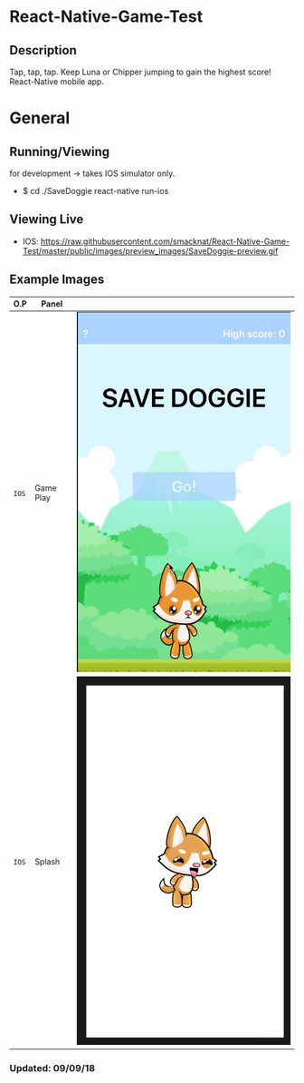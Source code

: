 # React-Native-Game-Test
## Description
Tap, tap, tap. Keep Luna or Chipper jumping to gain the highest score! React-Native mobile app.

# General
## Running/Viewing
for development -> takes IOS simulator only.
- $ cd ./SaveDoggie react-native run-ios

## Viewing Live
- IOS: https://raw.githubusercontent.com/smacknat/React-Native-Game-Test/master/public/images/preview_images/SaveDoggie-preview.gif

## Example Images
| O.P | Panel | |
| --- | --- | --- |
| `IOS` | Game Play | ![SaveDoggie-preview-page](public/images/preview_images/SaveDoggie-preview.gif) |
| `IOS` | Splash | ![SaveDoggie-splash-page](public/images/preview_images/SaveDoggie-splash-preview.png) |

### Updated: 09/09/18

